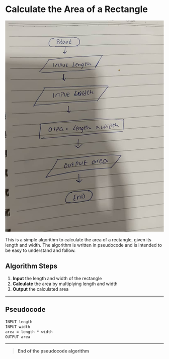 # Calculate the Area of a Rectangle

![Area of Rectangle Flowchart](Number_1.jpg)

This is a simple algorithm to calculate the area of a rectangle, given its length and width. The algorithm is written in pseudocode and is intended to be easy to understand and follow.

## Algorithm Steps
1. **Input** the length and width of the rectangle
2. **Calculate** the area by multiplying length and width
3. **Output** the calculated area

---

## Pseudocode
```pseudo
INPUT length
INPUT width
area = length * width
OUTPUT area
```

---

> **End of the pseudocode algorithm**

